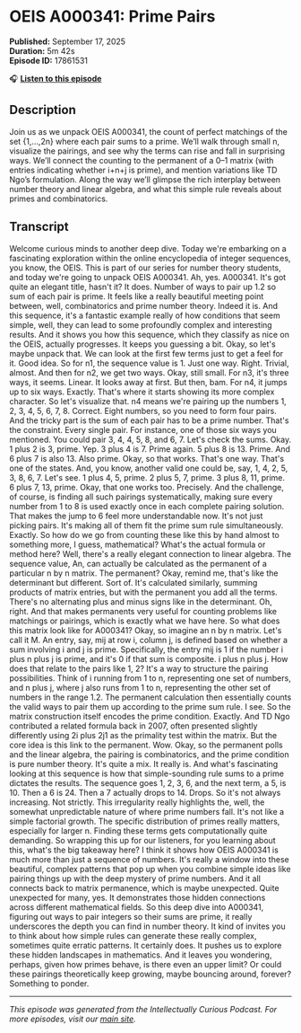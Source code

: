 # OEIS A000341:  Prime Pairs

**Published:** September 17, 2025  
**Duration:** 5m 42s  
**Episode ID:** 17861531

🎧 **[Listen to this episode](https://intellectuallycurious.buzzsprout.com/2529712/episodes/17861531-oeis-a000341--prime-pairs)**

## Description

<p>Join us as we unpack OEIS A000341, the count of perfect matchings of the set {1,...,2n} where each pair sums to a prime. We’ll walk through small n, visualize the pairings, and see why the terms can rise and fall in surprising ways. We’ll connect the counting to the permanent of a 0–1 matrix (with entries indicating whether i+n+j is prime), and mention variations like TD Ngo’s formulation. Along the way we’ll glimpse the rich interplay between number theory and linear algebra, and what this simple rule reveals about primes and combinatorics.</p>

## Transcript

Welcome curious minds to another deep dive. Today we're embarking on a fascinating exploration within the online encyclopedia of integer sequences, you know, the OEIS. This is part of our series for number theory students, and today we're going to unpack OEIS A000341. Ah, yes. A000341. It's got quite an elegant title, hasn't it? It does. Number of ways to pair up 1.2 so sum of each pair is prime. It feels like a really beautiful meeting point between, well, combinatorics and prime number theory. Indeed it is. And this sequence, it's a fantastic example really of how conditions that seem simple, well, they can lead to some profoundly complex and interesting results. And it shows you how this sequence, which they classify as nice on the OEIS, actually progresses. It keeps you guessing a bit. Okay, so let's maybe unpack that. We can look at the first few terms just to get a feel for it. Good idea. So for n1, the sequence value is 1. Just one way. Right. Trivial, almost. And then for n2, we get two ways. Okay, still small. For n3, it's three ways, it seems. Linear. It looks away at first. But then, bam. For n4, it jumps up to six ways. Exactly. That's where it starts showing its more complex character. So let's visualize that. n4 means we're pairing up the numbers 1, 2, 3, 4, 5, 6, 7, 8. Correct. Eight numbers, so you need to form four pairs. And the tricky part is the sum of each pair has to be a prime number. That's the constraint. Every single pair. For instance, one of those six ways you mentioned. You could pair 3, 4, 4, 5, 8, and 6, 7. Let's check the sums. Okay. 1 plus 2 is 3, prime. Yep. 3 plus 4 is 7. Prime again. 5 plus 8 is 13. Prime. And 6 plus 7 is also 13. Also prime. Okay, so that works. That's one way. That's one of the states. And, you know, another valid one could be, say, 1, 4, 2, 5, 3, 8, 6, 7. Let's see. 1 plus 4, 5, prime. 2 plus 5, 7, prime. 3 plus 8, 11, prime. 6 plus 7, 13, prime. Okay, that one works too. Precisely. And the challenge, of course, is finding all such pairings systematically, making sure every number from 1 to 8 is used exactly once in each complete pairing solution. That makes the jump to 6 feel more understandable now. It's not just picking pairs. It's making all of them fit the prime sum rule simultaneously. Exactly. So how do we go from counting these like this by hand almost to something more, I guess, mathematical? What's the actual formula or method here? Well, there's a really elegant connection to linear algebra. The sequence value, An, can actually be calculated as the permanent of a particular n by n matrix. The permanent? Okay, remind me, that's like the determinant but different. Sort of. It's calculated similarly, summing products of matrix entries, but with the permanent you add all the terms. There's no alternating plus and minus signs like in the determinant. Oh, right. And that makes permanents very useful for counting problems like matchings or pairings, which is exactly what we have here. So what does this matrix look like for A000341? Okay, so imagine an n by n matrix. Let's call it M. An entry, say, mij at row i, column j, is defined based on whether a sum involving i and j is prime. Specifically, the entry mij is 1 if the number i plus n plus j is prime, and it's 0 if that sum is composite. i plus n plus j. How does that relate to the pairs like 1, 2? It's a way to structure the pairing possibilities. Think of i running from 1 to n, representing one set of numbers, and n plus j, where j also runs from 1 to n, representing the other set of numbers in the range 1.2. The permanent calculation then essentially counts the valid ways to pair them up according to the prime sum rule. I see. So the matrix construction itself encodes the prime condition. Exactly. And TD Ngo contributed a related formula back in 2007, often presented slightly differently using 2i plus 2j1 as the primality test within the matrix. But the core idea is this link to the permanent. Wow. Okay, so the permanent polls and the linear algebra, the pairing is combinatorics, and the prime condition is pure number theory. It's quite a mix. It really is. And what's fascinating looking at this sequence is how that simple-sounding rule sums to a prime dictates the results. The sequence goes 1, 2, 3, 6, and the next term, a 5, is 10. Then a 6 is 24. Then a 7 actually drops to 14. Drops. So it's not always increasing. Not strictly. This irregularity really highlights the, well, the somewhat unpredictable nature of where prime numbers fall. It's not like a simple factorial growth. The specific distribution of primes really matters, especially for larger n. Finding these terms gets computationally quite demanding. So wrapping this up for our listeners, for you learning about this, what's the big takeaway here? I think it shows how OEIS A000341 is much more than just a sequence of numbers. It's really a window into these beautiful, complex patterns that pop up when you combine simple ideas like pairing things up with the deep mystery of prime numbers. And it all connects back to matrix permanence, which is maybe unexpected. Quite unexpected for many, yes. It demonstrates those hidden connections across different mathematical fields. So this deep dive into A000341, figuring out ways to pair integers so their sums are prime, it really underscores the depth you can find in number theory. It kind of invites you to think about how simple rules can generate these really complex, sometimes quite erratic patterns. It certainly does. It pushes us to explore these hidden landscapes in mathematics. And it leaves you wondering, perhaps, given how primes behave, is there even an upper limit? Or could these pairings theoretically keep growing, maybe bouncing around, forever? Something to ponder.

---
*This episode was generated from the Intellectually Curious Podcast. For more episodes, visit our [main site](https://intellectuallycurious.buzzsprout.com).*

